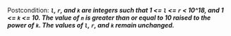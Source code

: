Postcondition: ***`l`, `r`, and `k` are integers such that 1 <= `l` <= `r` < 10^18, and 1 <= `k` <= 10. The value of `n` is greater than or equal to 10 raised to the power of `k`. The values of `l`, `r`, and `k` remain unchanged.***